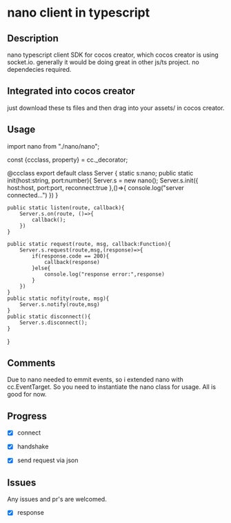 # nano client in typescript

## Description
nano typescript client SDK for cocos creator, which cocos creator is using socket.io.
generally it would be doing great in other js/ts project.
no dependecies required.

## Integrated into cocos creator
just download these ts files and then drag into your assets/ in cocos creator.


## Usage
import nano from "./nano/nano";


const {ccclass, property} = cc._decorator;

@ccclass
export default class Server {
    static s:nano;
    public static init(host:string, port:number){
        Server.s = new nano();
        Server.s.init({
            host:host,
            port:port,
            reconnect:true
        },()=>{
            console.log("server connected...")
        })
    }
    
    public static listen(route, callback){
        Server.s.on(route, ()=>{
            callback();
        })
    }

    public static request(route, msg, callback:Function){
        Server.s.request(route,msg,(response)=>{
            if(response.code == 200){
                callback(response)
            }else{
                console.log("response error:",response)
            }
        })
    }
    public static nofity(route, msg){
        Server.s.notify(route,msg)
    }
    public static disconnect(){
        Server.s.disconnect();
    }
}

## Comments
Due to nano needed to emmit events, so i extended nano with cc.EventTarget.
So you need to instantiate the nano class for usage.
All is good for now.


## Progress
* [x] connect
* [x] handshake
* [x] send request via json 


## Issues
Any issues and pr's are welcomed.
* [x] response
